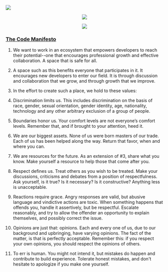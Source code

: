 ![](https://komarev.com/ghpvc/?username=stinkymonkeyph&color=green)

<p align="center"><img src="https://github-readme-stats.vercel.app/api?username=stinkymonkeyph&show_icons=true&icon_color=eee&theme=vue-dark&count_private=trues&show=prs_merged,prs_merged_percentage">

<p align="center">
  <a href="http://www.github.com/stinkymonkeyph"><img src="https://github-readme-streak-stats.herokuapp.com/?user=stinkymonkeyph&stroke=ffffff&background=27272a&ring=ec4899&fire=ec4899&currStreakNum=ffffff&currStreakLabel=ec4899&sideNums=ffffff&sideLabels=ffffff&dates=ffffff&hide_border=true" />
  </a>
</p>

### [The Code Manifesto](https://framework.zend.com/participate/code-manifesto) <br />

1. We want to work in an ecosystem that empowers developers to reach their potential--one that encourages professional growth and effective collaboration. A space that is safe for all.

2. A space such as this benefits everyone that participates in it. It encourages new developers to enter our field. It is through discussion and collaboration that we grow, and through growth that we improve.

3. In the effort to create such a place, we hold to these values:

4. Discrimination limits us. This includes discrimination on the basis of race, gender, sexual orientation, gender identity, age, nationality, technology and any other arbitrary exclusion of a group of people.

5. Boundaries honor us. Your comfort levels are not everyone’s comfort levels. Remember that, and if brought to your attention, heed it.

6. We are our biggest assets. None of us were born masters of our trade. Each of us has been helped along the way. Return that favor, when and where you can.

7. We are resources for the future. As an extension of #3, share what you know. Make yourself a resource to help those that come after you.

8. Respect defines us. Treat others as you wish to be treated. Make your discussions, criticisms and debates from a position of respectfulness. Ask yourself, is it true? Is it necessary? Is it constructive? Anything less is unacceptable.

9. Reactions require grace. Angry responses are valid, but abusive language and vindictive actions are toxic. When something happens that offends you, handle it assertively, but be respectful. Escalate reasonably, and try to allow the offender an opportunity to explain themselves, and possibly correct the issue.

10. Opinions are just that: opinions. Each and every one of us, due to our background and upbringing, have varying opinions. The fact of the matter, is that is perfectly acceptable. Remember this: if you respect your own opinions, you should respect the opinions of others.

11. To err is human. You might not intend it, but mistakes do happen and contribute to build experience. Tolerate honest mistakes, and don't hesitate to apologize if you make one yourself.
